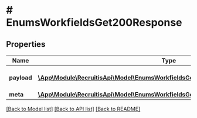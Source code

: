 # # EnumsWorkfieldsGet200Response

## Properties

Name | Type | Description | Notes
------------ | ------------- | ------------- | -------------
**payload** | [**\App\Module\RecruitisApi\Model\EnumsWorkfieldsGet200ResponseOneOf1PayloadInner[]**](EnumsWorkfieldsGet200ResponseOneOf1PayloadInner.md) | Takto vypadá payload s parametrem &#x60;channel_assignation[]&#x60;. | [optional]
**meta** | [**\App\Module\RecruitisApi\Model\EnumsWorkfieldsGet200ResponseOneOf1Meta**](EnumsWorkfieldsGet200ResponseOneOf1Meta.md) |  | [optional]

[[Back to Model list]](../../README.md#models) [[Back to API list]](../../README.md#endpoints) [[Back to README]](../../README.md)
